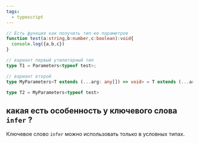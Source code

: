 ```yaml
---
tags:
  - typescript
---
```

```ts
// Есть функция как получить тип ее параметров
function test(a:string,b:number,c:boolean):void{
  console.log({a,b,c})
}

// вариант первый утилитарный тип
type T1 = Parameters<typeof test>;

// вариант второй
type MyParameters<T extends (...arg: any[]) => void> = T extends (...arg: infer P) => void ? P : never;

type T2 = MyParameters<typeof test>
```

## какая есть особенность у ключевого слова `infer` ?
Ключевое слово `infer` можно использовать только в условных типах.
